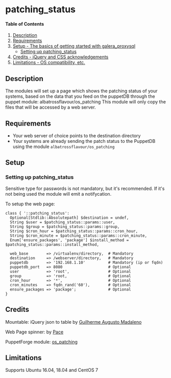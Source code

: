 # patching_status

#### Table of Contents

1. [Description](#description)
1. [Requirements](#requirements)
1. [Setup - The basics of getting started with galera_proxysql](#setup)
    * [Setting up patching_status](#setting-up-patching_status)
1. [Credits - jQuery and CSS acknowledgements](#credits)
1. [Limitations - OS compatibility, etc.](#limitations)

## Description

The modules will set up a page which shows the patching status of your systems, based on the data that you feed on the puppetDB through the puppet module: albatrossflavour/os_patching
This module will only copy the files that will be accessed by a web server.

## Requirements

* Your web server of choice points to the destination directory
* Your systems are already sending the patch status to the PuppetDB using the module `albatrossflavour/os_patching`

## Setup

### Setting up patching_status

Sensitive type for passwords is not mandatory, but it's recommended. If it's not being used the module will emit a notifycation.

To setup the web page:

```puppet
class { '::patching_status':
  Optional[Stdlib::Absolutepath] $destination = undef,
  String $user = $patching_status::params::user,
  String $group = $patching_status::params::group,
  String $cron_hour = $patching_status::params::cron_hour,
  String $cron_minute = $patching_status::params::cron_minute,
  Enum['ensure_packages', 'package'] $install_method = $patching_status::params::install_method,

  web_base        => /virtualenv/directory,  # Mandatory
  destination     => /webserver/directory,   # Mandatory
  puppetdb        => '192.168.1.10'          # Mandatory (ip or fqdn)
  puppetdb_port   => 8080                    # Optional
  user            => 'root',                 # Optional
  group           => 'root,                  # Optional
  cron_hour       => '*',                    # Optional
  cron_minutes    => fqdn_rand('60'),        # Optional
  ensure_packages => 'package';              # Optional
}
```

## Credits

Mountable: iQuery json to table by [Guilherme Augusto Madaleno](https://github.com/guimadaleno/mountable)

Web Page spinner: by [Pace](https://github.hubspot.com/pace/docs/welcome/)

PuppetForge module: [os_patching](https://forge.puppet.com/albatrossflavour/os_patching)

## Limitations

Supports Ubuntu 16.04, 18.04 and CentOS 7
